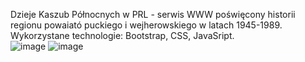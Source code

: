 Dzieje Kaszub Północnych w PRL - serwis WWW poświęcony historii regionu powaiató puckiego i wejherowskiego w latach 1945-1989. 
<br>
Wykorzystane technologie: Bootstrap, CSS, JavaSript.
<br>
![image](https://github.com/DarkoKa/Informatyka_w_PRL/assets/28714914/9f60f202-9414-4517-920f-1a3406510a35)
![image](https://github.com/DarkoKa/Informatyka_w_PRL/assets/28714914/9bc2d553-15e0-4bfc-ad1a-e2beb9a1d215)


